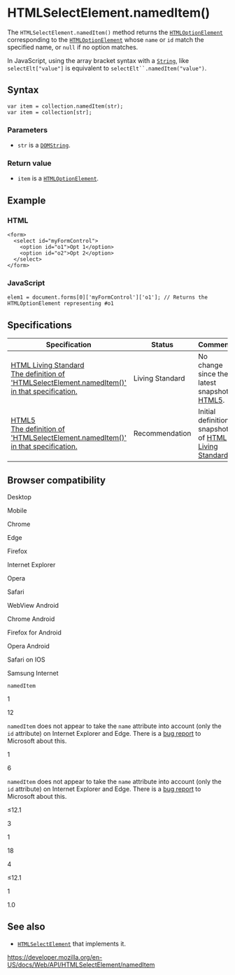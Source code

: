# HTMLSelectElement.namedItem()

The `HTMLSelectElement.namedItem()` method returns the [`HTMLOptionElement`](../htmloptionelement) corresponding to the [`HTMLOptionElement`](../htmloptionelement) whose `name` or `id` match the specified name, or `null` if no option matches.

In JavaScript, using the array bracket syntax with a [`String`](https://developer.mozilla.org/en-US/docs/Web/JavaScript/Reference/Global_Objects/String), like `selectElt["value"]` is equivalent to ` selectElt``.namedItem("value") `.

## Syntax

    var item = collection.namedItem(str);
    var item = collection[str];

### Parameters

- `str` is a [`DOMString`](../domstring).

### Return value

- `item` is a [`HTMLOptionElement`](../htmloptionelement).

## Example

### HTML

    <form>
      <select id="myFormControl">
        <option id="o1">Opt 1</option>
        <option id="o2">Opt 2</option>
      </select>
    </form>

### JavaScript

    elem1 = document.forms[0]['myFormControl']['o1']; // Returns the HTMLOptionElement representing #o1

## Specifications

<table><thead><tr class="header"><th>Specification</th><th>Status</th><th>Comment</th></tr></thead><tbody><tr class="odd"><td><a href="https://html.spec.whatwg.org/multipage/#dom-select-nameditem">HTML Living Standard<br />
<span class="small">The definition of 'HTMLSelectElement.namedItem()' in that specification.</span></a></td><td><span class="spec-living">Living Standard</span></td><td>No change since the latest snapshot, <a href="https://www.w3.org/TR/html52/">HTML5</a>.</td></tr><tr class="even"><td><a href="https://www.w3.org/TR/html52/forms.html#dom-select-nameditem">HTML5<br />
<span class="small">The definition of 'HTMLSelectElement.namedItem()' in that specification.</span></a></td><td><span class="spec-rec">Recommendation</span></td><td>Initial definition, snapshot of <a href="https://html.spec.whatwg.org/multipage/">HTML Living Standard</a></td></tr></tbody></table>

## Browser compatibility

Desktop

Mobile

Chrome

Edge

Firefox

Internet Explorer

Opera

Safari

WebView Android

Chrome Android

Firefox for Android

Opera Android

Safari on IOS

Samsung Internet

`namedItem`

1

12

`namedItem` does not appear to take the `name` attribute into account (only the `id` attribute) on Internet Explorer and Edge. There is a [bug report](https://connect.microsoft.com/IE/feedbackdetail/view/2414092/) to Microsoft about this.

1

6

`namedItem` does not appear to take the `name` attribute into account (only the `id` attribute) on Internet Explorer and Edge. There is a [bug report](https://connect.microsoft.com/IE/feedbackdetail/view/2414092/) to Microsoft about this.

≤12.1

3

1

18

4

≤12.1

1

1.0

## See also

- [`HTMLSelectElement`](../htmlselectelement) that implements it.

<a href="https://developer.mozilla.org/en-US/docs/Web/API/HTMLSelectElement/namedItem" class="_attribution-link">https://developer.mozilla.org/en-US/docs/Web/API/HTMLSelectElement/namedItem</a>
